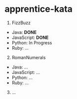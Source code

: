 # apprentice-kata

1. FizzBuzz
  - Java: <strong>DONE</strong>
  - JavaScript: <strong>DONE</strong>
  - Python: In Progress
  - Ruby: ...

2. RomanNumerals
  - Java: ...
  - JavaScript: ...
  - Python: ...
  - Ruby: ...
  
3. ...
 
  

